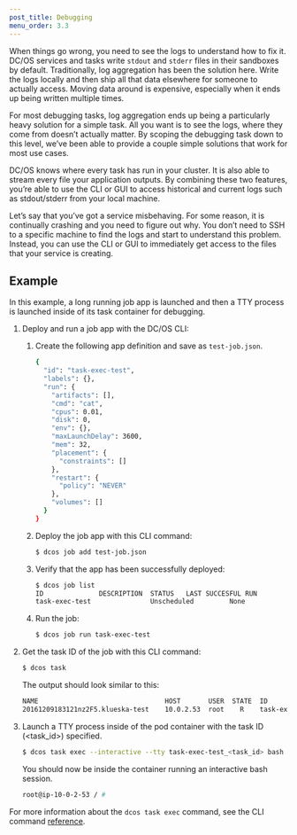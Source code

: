 ```yaml
---
post_title: Debugging
menu_order: 3.3
---
```


When things go wrong, you need to see the logs to understand how to fix it. DC/OS services and tasks write `stdout` and `stderr` files in their sandboxes by default. Traditionally, log aggregation has been the solution here. Write the logs locally and then ship all that data elsewhere for someone to actually access. Moving data around is expensive, especially when it ends up being written multiple times.

For most debugging tasks, log aggregation ends up being a particularly heavy solution for a simple task. All you want is to see the logs, where they come from doesn’t actually matter. By scoping the debugging task down to this level, we’ve been able to provide a couple simple solutions that work for most use cases.

DC/OS knows where every task has run in your cluster. It is also able to stream every file your application outputs. By combining these two features, you’re able to use the CLI or GUI to access historical and current logs such as stdout/stderr from your local machine.

Let’s say that you’ve got a service misbehaving. For some reason, it is continually crashing and you need to figure out why. You don’t need to SSH to a specific machine to find the logs and start to understand this problem. Instead, you can use the CLI or GUI to immediately get access to the files that your service is creating.

<!-- Fork a Process Inside a Mesos Container, stream its output (OSS) -->
<!-- Support Optional Stream of STDIN to Forked Process (OSS) -->
<!-- Support Optional Pseudo-Teletype for Forked Process (OSS) -->
<!-- Secure the the Debugging API with Fine Grained Auth (Enterprise) -->


## Example

In this example, a long running job app is launched and then a TTY process is launched inside of its task container for debugging.

1.  Deploy and run a job app with the DC/OS CLI:

    1.  Create the following app definition and save as `⁠⁠⁠⁠test-job.json`.
    
        ```bash
        {
          "id": "task-exec-test",
          "labels": {},
          "run": {
            "artifacts": [],
            "cmd": "cat",
            "cpus": 0.01,
            "disk": 0,
            "env": {},
            "maxLaunchDelay": 3600,
            "mem": 32,
            "placement": {
              "constraints": []
            },
            "restart": {
              "policy": "NEVER"
            },
            "volumes": []
          }
        }
        ```
    
    1.  Deploy the job app with this CLI command:
    
        ```bash
        $ dcos job add test-job.json
        ```
        
    1.  Verify that the app has been successfully deployed:
    
        ```bash
        $ dcos job list
        ID              DESCRIPTION  STATUS   LAST SUCCESFUL RUN        
        task-exec-test               Unscheduled         None
        ```

    1.  Run the job:
    
        ```bash
        $ dcos job run task-exec-test
        ```

1.  Get the task ID of the job with this CLI command:

    ```bash
    $ dcos task
    ```
    
    The output should look similar to this: 
    
    ```bash
    NAME                                HOST       USER  STATE  ID                                                                       
    20161209183121nz2F5.klueska-test    10.0.2.53  root    R    task-exec-test_<task_id>
    ```

1.  Launch a TTY process inside of the pod container with the task ID (<task_id>) specified.

    ```bash
    $ dcos task exec --interactive --tty task-exec-test_<task_id> bash
    ```
    
    You should now be inside the container running an interactive bash session.
    
    ```bash
    root@ip-10-0-2-53 / #
    ```

 For more information about the `dcos task exec` command, see the CLI command [reference](/docs/1.9/usage/cli/command-reference/).